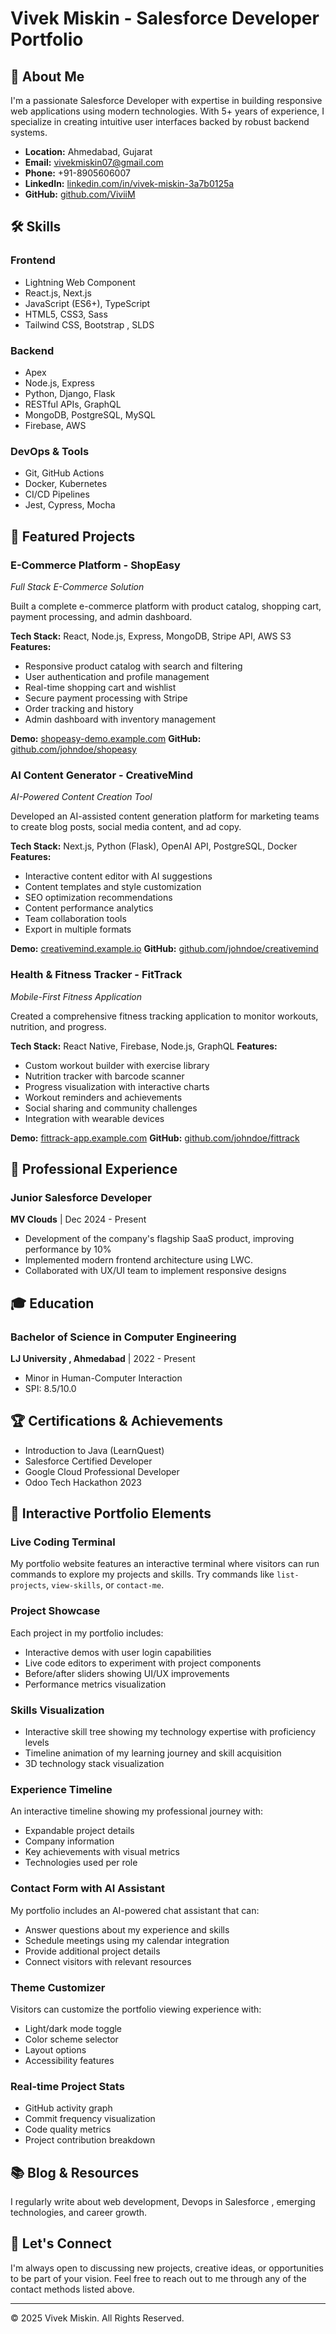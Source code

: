 # Vivek Miskin - Salesforce Developer Portfolio

## 👋 About Me

I'm a passionate Salesforce Developer with expertise in building responsive web applications using modern technologies. With 5+ years of experience, I specialize in creating intuitive user interfaces backed by robust backend systems.

- **Location:** Ahmedabad, Gujarat
- **Email:** vivekmiskin07@gmail.com
- **Phone:** +91-8905606007
- **LinkedIn:** [linkedin.com/in/vivek-miskin-3a7b0125a](www.linkedin.com/in/vivek-miskin-3a7b0125a)
- **GitHub:** [github.com/ViviiM](https://github.com/ViviiM/)

## 🛠️ Skills

### Frontend
- Lightning Web Component
- React.js, Next.js
- JavaScript (ES6+), TypeScript
- HTML5, CSS3, Sass
- Tailwind CSS, Bootstrap , SLDS


### Backend
- Apex
- Node.js, Express
- Python, Django, Flask
- RESTful APIs, GraphQL
- MongoDB, PostgreSQL, MySQL
- Firebase, AWS

### DevOps & Tools
- Git, GitHub Actions
- Docker, Kubernetes
- CI/CD Pipelines
- Jest, Cypress, Mocha

## 🚀 Featured Projects

### E-Commerce Platform - ShopEasy
*Full Stack E-Commerce Solution*

Built a complete e-commerce platform with product catalog, shopping cart, payment processing, and admin dashboard.

**Tech Stack:** React, Node.js, Express, MongoDB, Stripe API, AWS S3
**Features:**
- Responsive product catalog with search and filtering
- User authentication and profile management
- Real-time shopping cart and wishlist
- Secure payment processing with Stripe
- Order tracking and history
- Admin dashboard with inventory management

**Demo:** [shopeasy-demo.example.com](https://shopeasy-demo.example.com)
**GitHub:** [github.com/johndoe/shopeasy](https://github.com/johndoe/shopeasy)

### AI Content Generator - CreativeMind
*AI-Powered Content Creation Tool*

Developed an AI-assisted content generation platform for marketing teams to create blog posts, social media content, and ad copy.

**Tech Stack:** Next.js, Python (Flask), OpenAI API, PostgreSQL, Docker
**Features:**
- Interactive content editor with AI suggestions
- Content templates and style customization
- SEO optimization recommendations
- Content performance analytics
- Team collaboration tools
- Export in multiple formats

**Demo:** [creativemind.example.io](https://creativemind.example.io)
**GitHub:** [github.com/johndoe/creativemind](https://github.com/johndoe/creativemind)

### Health & Fitness Tracker - FitTrack
*Mobile-First Fitness Application*

Created a comprehensive fitness tracking application to monitor workouts, nutrition, and progress.

**Tech Stack:** React Native, Firebase, Node.js, GraphQL
**Features:**
- Custom workout builder with exercise library
- Nutrition tracker with barcode scanner
- Progress visualization with interactive charts
- Workout reminders and achievements
- Social sharing and community challenges
- Integration with wearable devices

**Demo:** [fittrack-app.example.com](https://fittrack-app.example.com)
**GitHub:** [github.com/johndoe/fittrack](https://github.com/johndoe/fittrack)

## 💼 Professional Experience

### Junior Salesforce Developer
**MV Clouds** | Dec 2024 - Present
- Development of the company's flagship SaaS product, improving performance by 10%
- Implemented modern frontend architecture using LWC.
- Collaborated with UX/UI team to implement responsive designs

## 🎓 Education

### Bachelor of Science in Computer Engineering
**LJ University , Ahmedabad** | 2022 - Present
- Minor in Human-Computer Interaction
- SPI: 8.5/10.0

## 🏆 Certifications & Achievements

- Introduction to Java (LearnQuest)
- Salesforce Certified Developer
- Google Cloud Professional Developer
- Odoo Tech Hackathon 2023
  
## 🌟 Interactive Portfolio Elements

### Live Coding Terminal
My portfolio website features an interactive terminal where visitors can run commands to explore my projects and skills. Try commands like `list-projects`, `view-skills`, or `contact-me`.

### Project Showcase
Each project in my portfolio includes:
- Interactive demos with user login capabilities
- Live code editors to experiment with project components
- Before/after sliders showing UI/UX improvements
- Performance metrics visualization

### Skills Visualization
- Interactive skill tree showing my technology expertise with proficiency levels
- Timeline animation of my learning journey and skill acquisition
- 3D technology stack visualization

### Experience Timeline
An interactive timeline showing my professional journey with:
- Expandable project details
- Company information
- Key achievements with visual metrics
- Technologies used per role

### Contact Form with AI Assistant
My portfolio includes an AI-powered chat assistant that can:
- Answer questions about my experience and skills
- Schedule meetings using my calendar integration
- Provide additional project details
- Connect visitors with relevant resources

### Theme Customizer
Visitors can customize the portfolio viewing experience with:
- Light/dark mode toggle
- Color scheme selector
- Layout options
- Accessibility features

### Real-time Project Stats
- GitHub activity graph
- Commit frequency visualization
- Code quality metrics
- Project contribution breakdown

## 📚 Blog & Resources

I regularly write about web development, Devops in Salesforce , emerging technologies, and career growth.


## 🤝 Let's Connect

I'm always open to discussing new projects, creative ideas, or opportunities to be part of your vision. Feel free to reach out to me through any of the contact methods listed above.

---

© 2025 Vivek Miskin. All Rights Reserved.
